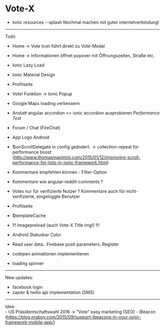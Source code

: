 # Vote-X





- Ionic resources --splash Nochmal machen mit guter internetverbindung!

_____________
Todo
- Home -> Vote Icon führt direkt zu Vote-Modal
- Home -> Informationen öffnet popover mit Öffnungszeiten, Straße etc.
- Ionic Lazy Load
- Ionic Material Design
- Profilseite
- Vote! Funktion -> Ionic Popup 
- Google Maps loading verbessern 
- Anstatt angular accordion <> ionic accordion ausprobieren *Performance Test*
- Forum / Chat (FireChat)
- App Logo Android 
- $ionScrollDelegate in config geändert. -> collection-repeat für performance boost (http://www.thomasmaximini.com/2015/01/12/improving-scroll-performance-for-lists-in-ionic-framework.html)
- Kommentare empfehlen können - Filter-Option
- Kommentare wie angular-reddit-comments ? 

- Votes nur für verifizierte Nutzer ? Kommentare auch für nicht-verifizierte, eingeloggte Benutzer

- Profilseite
- $templateCache
- !!! Imagepreload (auch Vote-X Title img!) !!!
- Android Statusbar Color
- Read user data.. Firebase push parameters..Register


- codepen animationen implementieren
- loading spinner 

_________________
New updates:

- facebook login 
- zapier & twilio api implementation (SMS)




__________________

Idee:	
		- US Präsidentschaftswahl 2016 -> "Vote" easy marketing (SEO)
		- iBeacon (https://blog.nraboy.com/2015/09/support-ibeacons-in-your-ionic-framework-mobile-app/)
		